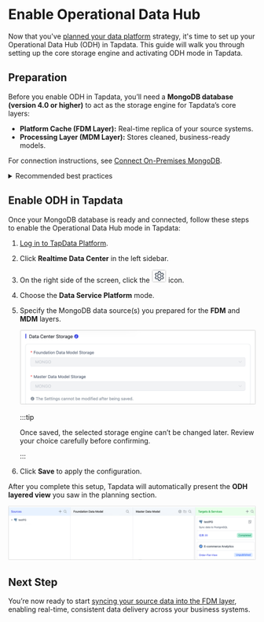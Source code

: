 # Enable Operational Data Hub

Now that you've [planned your data platform](plan-data-platform.md) strategy, it's time to set up your Operational Data Hub (ODH) in Tapdata. This guide will walk you through setting up the core storage engine and activating ODH mode in Tapdata.

## Preparation

Before you enable ODH in Tapdata, you’ll need a **MongoDB database (version 4.0 or higher)** to act as the storage engine for Tapdata’s core layers:

- **Platform Cache (FDM Layer):** Real-time replica of your source systems.
- **Processing Layer (MDM Layer):** Stores cleaned, business-ready models.

For connection instructions, see [Connect On-Premises MongoDB](../connectors/on-prem-databases/mongodb.md).

<details><summary>Recommended best practices</summary>
  At the top of the page, click on <b>click here to privede the connection information</b>, and fill in the MongoDB Atlas connection URL.

  - Choose either a **single database** for both layers or **dedicated databases** for better isolation and scaling.
- Deploy MongoDB as a **replica set** or **sharded cluster** to ensure high availability.
- Plan sufficient storage capacity and ensure an Oplog window of at least 14 days for reliable CDC.

</details>


## Enable ODH in Tapdata

Once your MongoDB database is ready and connected, follow these steps to enable the Operational Data Hub mode in Tapdata:

1. [Log in to TapData Platform](../user-guide/log-in.md).

2. Click **Realtime Data Center** in the left sidebar.

3. On the right side of the screen, click the ![settings_icon](../images/setting_icon.png) icon.

4. Choose the **Data Service Platform** mode.

5. Specify the MongoDB data source(s) you prepared for the **FDM** and **MDM** layers.

   ![enable-odh](../images/enable-odh.png)

   :::tip

   Once saved, the selected storage engine can’t be changed later. Review your choice carefully before confirming.

   :::

6. Click **Save** to apply the configuration.

After you complete this setup, Tapdata will automatically present the **ODH layered view** you saw in the planning section.

![ODH Layer](../images/odh-layer.png)

## Next Step

You’re now ready to start [syncing your source data into the FDM layer](fdm-layer/replicate-data.md), enabling real-time, consistent data delivery across your business systems.